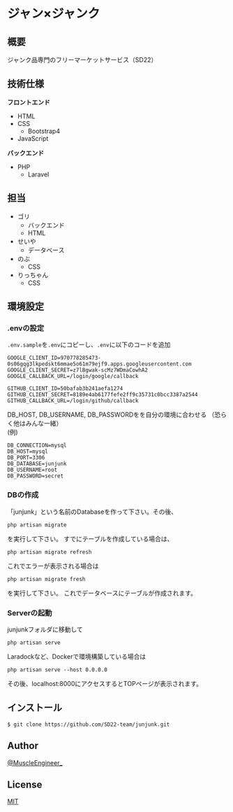 # ジャン×ジャンク
## 概要

ジャンク品専門のフリーマーケットサービス（SD22）

## 技術仕様

**フロントエンド**

- HTML
- CSS
    - Bootstrap4
- JavaScript

**バックエンド**

- PHP
    - Laravel

## 担当
- ゴリ
    - バックエンド
    - HTML
- せいや
    - データベース
- のぶ
    - CSS
- りっちゃん
    - CSS

## 環境設定
### .envの設定
```.env.sample```を```.env```にコピーし、```.env```に以下のコードを追加
```
GOOGLE_CLIENT_ID=970778285473-0s06gqg3lkpedskt6mmae5o61m79ejf9.apps.googleusercontent.com
GOOGLE_CLIENT_SECRET=z7lBgwak-scMz7WDmaCowhA2
GOOGLE_CALLBACK_URL=/login/google/callback

GITHUB_CLIENT_ID=50bafab3b241aefa1274
GITHUB_CLIENT_SECRET=8189e4ab6177fefe2ff9c35731c0bcc3387a2544
GITHUB_CALLBACK_URL=/login/github/callback
```

DB_HOST, DB_USERNAME, DB_PASSWORDをを自分の環境に合わせる
（恐らく他はみんな一緒）<br>
(例)
```
DB_CONNECTION=mysql
DB_HOST=mysql
DB_PORT=3306
DB_DATABASE=junjunk
DB_USERNAME=root
DB_PASSWORD=secret
```

### DBの作成
「junjunk」という名前のDatabaseを作って下さい。その後、
```
php artisan migrate
```
を実行して下さい。
すでにテーブルを作成している場合は、
```
php artisan migrate refresh
```
これでエラーが表示される場合は
```
php artisan migrate fresh
```
を実行して下さい。
これでデータベースにテーブルが作成されます。

### Serverの起動
junjunkフォルダに移動して
```
php artisan serve
```

Laradockなど、Dockerで環境構築している場合は
```
php artisan serve --host 0.0.0.0
```
その後、localhost:8000にアクセスするとTOPページが表示されます。


## インストール

```
$ git clone https://github.com/SD22-team/junjunk.git
```

## Author

[@MuscleEngineer_](https://twitter.com/KHiroki86_)

## License

[MIT](http://b4b4r07.mit-license.org)
